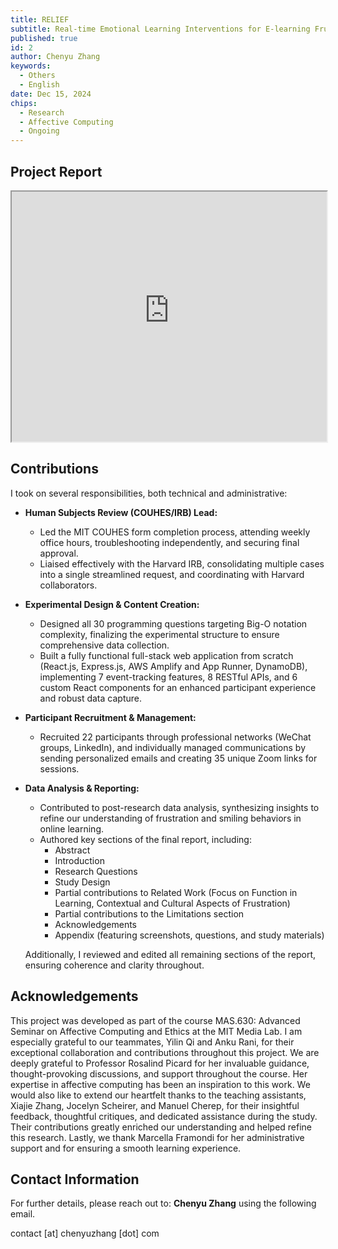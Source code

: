 ```yaml
---
title: RELIEF
subtitle: Real-time Emotional Learning Interventions for E-learning Frustration
published: true
id: 2
author: Chenyu Zhang
keywords:
  - Others
  - English
date: Dec 15, 2024
chips:
  - Research
  - Affective Computing
  - Ongoing
---
```


## Project Report

<iframe src="https://chenyuzhang-com-assets.s3.us-east-1.amazonaws.com/project-relief/mas630-final-submission.pdf" width="100%" height="400px">
This browser does not support PDFs. Please download the PDF to view it: 
<a href="https://chenyuzhang-com-assets.s3.us-east-1.amazonaws.com/project-relief/mas630-final-submission.pdf">Download PDF</a>
</iframe>

## Contributions

I took on several responsibilities, both technical and administrative:

- **Human Subjects Review (COUHES/IRB) Lead:**

  - Led the MIT COUHES form completion process, attending weekly office hours, troubleshooting independently, and securing final approval.
  - Liaised effectively with the Harvard IRB, consolidating multiple cases into a single streamlined request, and coordinating with Harvard collaborators.

- **Experimental Design & Content Creation:**

  - Designed all 30 programming questions targeting Big-O notation complexity, finalizing the experimental structure to ensure comprehensive data collection.
  - Built a fully functional full-stack web application from scratch (React.js, Express.js, AWS Amplify and App Runner, DynamoDB), implementing 7 event-tracking features, 8 RESTful APIs, and 6 custom React components for an enhanced participant experience and robust data capture.

- **Participant Recruitment & Management:**

  - Recruited 22 participants through professional networks (WeChat groups, LinkedIn), and individually managed communications by sending personalized emails and creating 35 unique Zoom links for sessions.

- **Data Analysis & Reporting:**

  - Contributed to post-research data analysis, synthesizing insights to refine our understanding of frustration and smiling behaviors in online learning.
  - Authored key sections of the final report, including:
    - Abstract
    - Introduction
    - Research Questions
    - Study Design
    - Partial contributions to Related Work (Focus on Function in Learning, Contextual and Cultural Aspects of Frustration)
    - Partial contributions to the Limitations section
    - Acknowledgements
    - Appendix (featuring screenshots, questions, and study materials)

  Additionally, I reviewed and edited all remaining sections of the report, ensuring coherence and clarity throughout.

## Acknowledgements

This project was developed as part of the course MAS.630: Advanced Seminar on Affective Computing and Ethics at the MIT Media Lab. I am especially grateful to our teammates, Yilin Qi and Anku Rani, for their exceptional collaboration and contributions throughout this project. We are deeply grateful to Professor Rosalind Picard for her invaluable guidance, thought-provoking discussions, and support throughout the course. Her expertise in affective computing has been an inspiration to this work. We would also like to extend our heartfelt thanks to the teaching assistants, Xiajie Zhang, Jocelyn Scheirer, and Manuel Cherep, for their insightful feedback, thoughtful critiques, and dedicated assistance during the study. Their contributions greatly enriched our understanding and helped refine this research. Lastly, we thank Marcella Framondi for her administrative support and for ensuring a smooth learning experience.

## Contact Information

For further details, please reach out to: **Chenyu Zhang** using the following email.

contact [at] chenyuzhang [dot] com
